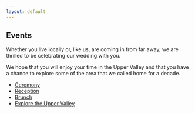 ```yaml
---
layout: default
---
```


## Events ##

Whether you live locally or, like us, are coming in from far away, we are thrilled to be celebrating our wedding with you.

We hope that you will enjoy your time in the Upper Valley and that you have a chance to explore some of the area that we called home for a decade.

- [Ceremony](http://schnurfamily.github.io/events/ceremony.html)
- [Reception](http://schnurfamily.github.io/events/reception.html)
- [Brunch](http://schnurfamily.github.io/events/brunch.html)
- [Explore the Upper Valley](http://schnurfamily.github.io/events/explore.html)
